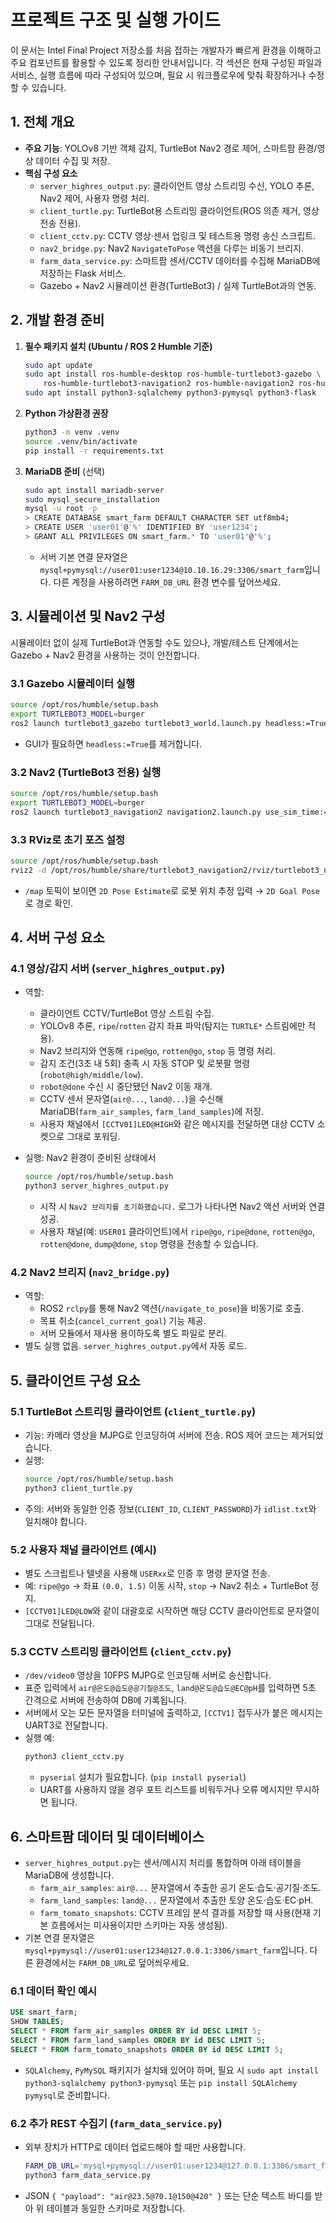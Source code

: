 # 프로젝트 구조 및 실행 가이드

이 문서는 Intel Final Project 저장소를 처음 접하는 개발자가 빠르게 환경을 이해하고 주요 컴포넌트를 활용할 수 있도록 정리한 안내서입니다. 각 섹션은 현재 구성된 파일과 서비스, 실행 흐름에 따라 구성되어 있으며, 필요 시 워크플로우에 맞춰 확장하거나 수정할 수 있습니다.

## 1. 전체 개요
- **주요 기능**: YOLOv8 기반 객체 감지, TurtleBot Nav2 경로 제어, 스마트팜 환경/영상 데이터 수집 및 저장.
- **핵심 구성 요소**
  - `server_highres_output.py`: 클라이언트 영상 스트리밍 수신, YOLO 추론, Nav2 제어, 사용자 명령 처리.
  - `client_turtle.py`: TurtleBot용 스트리밍 클라이언트(ROS 의존 제거, 영상 전송 전용).
  - `client_cctv.py`: CCTV 영상·센서 업링크 및 테스트용 명령 송신 스크립트.
  - `nav2_bridge.py`: Nav2 `NavigateToPose` 액션을 다루는 비동기 브리지.
  - `farm_data_service.py`: 스마트팜 센서/CCTV 데이터를 수집해 MariaDB에 저장하는 Flask 서비스.
  - Gazebo + Nav2 시뮬레이션 환경(TurtleBot3) / 실제 TurtleBot과의 연동.

## 2. 개발 환경 준비
1. **필수 패키지 설치 (Ubuntu / ROS 2 Humble 기준)**
   ```bash
   sudo apt update
   sudo apt install ros-humble-desktop ros-humble-turtlebot3-gazebo \
       ros-humble-turtlebot3-navigation2 ros-humble-navigation2 ros-humble-nav2-bringup
   sudo apt install python3-sqlalchemy python3-pymysql python3-flask
   ```
2. **Python 가상환경 권장**
   ```bash
   python3 -m venv .venv
   source .venv/bin/activate
   pip install -r requirements.txt
   ```
3. **MariaDB 준비** (선택)
   ```bash
   sudo apt install mariadb-server
   sudo mysql_secure_installation
   mysql -u root -p
   > CREATE DATABASE smart_farm DEFAULT CHARACTER SET utf8mb4;
   > CREATE USER 'user01'@'%' IDENTIFIED BY 'user1234';
   > GRANT ALL PRIVILEGES ON smart_farm.* TO 'user01'@'%';
   ```
   - 서버 기본 연결 문자열은 `mysql+pymysql://user01:user1234@10.10.16.29:3306/smart_farm`입니다. 다른 계정을 사용하려면 `FARM_DB_URL` 환경 변수를 덮어쓰세요.

## 3. 시뮬레이션 및 Nav2 구성
시뮬레이터 없이 실제 TurtleBot과 연동할 수도 있으나, 개발/테스트 단계에서는 Gazebo + Nav2 환경을 사용하는 것이 안전합니다.

### 3.1 Gazebo 시뮬레이터 실행
```bash
source /opt/ros/humble/setup.bash
export TURTLEBOT3_MODEL=burger
ros2 launch turtlebot3_gazebo turtlebot3_world.launch.py headless:=True
```
- GUI가 필요하면 `headless:=True`를 제거합니다.

### 3.2 Nav2 (TurtleBot3 전용) 실행
```bash
source /opt/ros/humble/setup.bash
export TURTLEBOT3_MODEL=burger
ros2 launch turtlebot3_navigation2 navigation2.launch.py use_sim_time:=True map:=/opt/ros/humble/share/turtlebot3_navigation2/map/map.yaml
```

### 3.3 RViz로 초기 포즈 설정
```bash
source /opt/ros/humble/setup.bash
rviz2 -d /opt/ros/humble/share/turtlebot3_navigation2/rviz/turtlebot3_nav2.rviz
```
- `/map` 토픽이 보이면 `2D Pose Estimate`로 로봇 위치 추정 입력 → `2D Goal Pose`로 경로 확인.

## 4. 서버 구성 요소
### 4.1 영상/감지 서버 (`server_highres_output.py`)
- 역할:
  - 클라이언트 CCTV/TurtleBot 영상 스트림 수집.
  - YOLOv8 추론, `ripe`/`rotten` 감지 좌표 파악(탐지는 `TURTLE*` 스트림에만 적용).
  - Nav2 브리지와 연동해 `ripe@go`, `rotten@go`, `stop` 등 명령 처리.
  - 감지 조건(3초 내 5회) 충족 시 자동 STOP 및 로봇팔 명령 (`robot@high/middle/low`).
  - `robot@done` 수신 시 중단됐던 Nav2 이동 재개.
  - CCTV 센서 문자열(`air@...`, `land@...`)을 수신해 MariaDB(`farm_air_samples`, `farm_land_samples`)에 저장.
  - 사용자 채널에서 `[CCTV01]LED@HIGH`와 같은 메시지를 전달하면 대상 CCTV 소켓으로 그대로 포워딩.

- 실행: Nav2 환경이 준비된 상태에서
  ```bash
  source /opt/ros/humble/setup.bash
  python3 server_highres_output.py
  ```
  - 시작 시 `Nav2 브리지를 초기화했습니다.` 로그가 나타나면 Nav2 액션 서버와 연결 성공.
  - 사용자 채널(예: `USER01` 클라이언트)에서 `ripe@go`, `ripe@done`, `rotten@go`, `rotten@done`, `dump@done`, `stop` 명령을 전송할 수 있습니다.

### 4.2 Nav2 브리지 (`nav2_bridge.py`)
- 역할:
  - ROS2 `rclpy`를 통해 Nav2 액션(`/navigate_to_pose`)을 비동기로 호출.
  - 목표 취소(`cancel_current_goal`) 기능 제공.
  - 서버 모듈에서 재사용 용이하도록 별도 파일로 분리.
- 별도 실행 없음. `server_highres_output.py`에서 자동 로드.

## 5. 클라이언트 구성 요소
### 5.1 TurtleBot 스트리밍 클라이언트 (`client_turtle.py`)
- 기능: 카메라 영상을 MJPG로 인코딩하여 서버에 전송. ROS 제어 코드는 제거되었습니다.
- 실행:
  ```bash
  source /opt/ros/humble/setup.bash
  python3 client_turtle.py
  ```
- 주의: 서버와 동일한 인증 정보(`CLIENT_ID`, `CLIENT_PASSWORD`)가 `idlist.txt`와 일치해야 합니다.

### 5.2 사용자 채널 클라이언트 (예시)
- 별도 스크립트나 텔넷을 사용해 `USERxx`로 인증 후 명령 문자열 전송.
- 예: `ripe@go` → 좌표 `(0.0, 1.5)` 이동 시작, `stop` → Nav2 취소 + TurtleBot 정지.
- `[CCTV01]LED@LOW`와 같이 대괄호로 시작하면 해당 CCTV 클라이언트로 문자열이 그대로 전달됩니다.

### 5.3 CCTV 스트리밍 클라이언트 (`client_cctv.py`)
- `/dev/video0` 영상을 10FPS MJPG로 인코딩해 서버로 송신합니다.
- 표준 입력에서 `air@온도@습도@공기질@조도`, `land@온도@습도@EC@pH`를 입력하면 5초 간격으로 서버에 전송하여 DB에 기록됩니다.
- 서버에서 오는 모든 문자열을 터미널에 출력하고, `[CCTV1]` 접두사가 붙은 메시지는 UART3로 전달합니다.
- 실행 예:
  ```bash
  python3 client_cctv.py
  ```
  - `pyserial` 설치가 필요합니다. (`pip install pyserial`)
  - UART를 사용하지 않을 경우 포트 리스트를 비워두거나 오류 메시지만 무시하면 됩니다.

## 6. 스마트팜 데이터 및 데이터베이스
- `server_highres_output.py`는 센서/메시지 처리를 통합하며 아래 테이블을 MariaDB에 생성합니다.
  - `farm_air_samples`: `air@...` 문자열에서 추출한 공기 온도·습도·공기질·조도.
  - `farm_land_samples`: `land@...` 문자열에서 추출한 토양 온도·습도·EC·pH.
  - `farm_tomato_snapshots`: CCTV 프레임 분석 결과를 저장할 때 사용(현재 기본 흐름에서는 미사용이지만 스키마는 자동 생성됨).
- 기본 연결 문자열은 `mysql+pymysql://user01:user1234@127.0.0.1:3306/smart_farm`입니다. 다른 환경에서는 `FARM_DB_URL`로 덮어씌우세요.

### 6.1 데이터 확인 예시
```sql
USE smart_farm;
SHOW TABLES;
SELECT * FROM farm_air_samples ORDER BY id DESC LIMIT 5;
SELECT * FROM farm_land_samples ORDER BY id DESC LIMIT 5;
SELECT * FROM farm_tomato_snapshots ORDER BY id DESC LIMIT 5;
```
- `SQLAlchemy`, `PyMySQL` 패키지가 설치돼 있어야 하며, 필요 시 `sudo apt install python3-sqlalchemy python3-pymysql` 또는 `pip install SQLAlchemy pymysql`로 준비합니다.

### 6.2 추가 REST 수집기 (`farm_data_service.py`)
- 외부 장치가 HTTP로 데이터 업로드해야 할 때만 사용합니다.
  ```bash
  FARM_DB_URL='mysql+pymysql://user01:user1234@127.0.0.1:3306/smart_farm' \
  python3 farm_data_service.py
  ```
- JSON `{ "payload": "air@23.5@70.1@150@420" }` 또는 단순 텍스트 바디를 받아 위 테이블과 동일한 스키마로 저장합니다.
